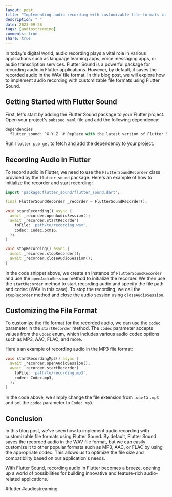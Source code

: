 ```yaml
---
layout: post
title: "Implementing audio recording with customizable file formats in Flutter Sound"
description: " "
date: 2023-09-28
tags: [audiostreaming]
comments: true
share: true
---
```


In today's digital world, audio recording plays a vital role in various applications such as language learning apps, voice messaging apps, or audio transcription services. Flutter Sound is a powerful package for recording audio in Flutter applications. However, by default, it saves the recorded audio in the WAV file format. In this blog post, we will explore how to implement audio recording with customizable file formats using Flutter Sound.

## Getting Started with Flutter Sound

First, let's start by adding the Flutter Sound package to your Flutter project. Open your project's `pubspec.yaml` file and add the following dependency:

```dart
dependencies:
  flutter_sound: ^X.Y.Z  # Replace with the latest version of Flutter Sound
```

Run `flutter pub get` to fetch and add the dependency to your project.

## Recording Audio in Flutter

To record audio in Flutter, we need to use the `FlutterSoundRecorder` class provided by the `flutter_sound` package. Here's an example of how to initialize the recorder and start recording:

```dart
import 'package:flutter_sound/flutter_sound.dart';

final FlutterSoundRecorder _recorder = FlutterSoundRecorder();

void startRecording() async {
  await _recorder.openAudioSession();
  await _recorder.startRecorder(
    toFile: 'path/to/recording.wav',
    codec: Codec.pcm16,
  );
}

void stopRecording() async {
  await _recorder.stopRecorder();
  await _recorder.closeAudioSession();
}
```

In the code snippet above, we create an instance of `FlutterSoundRecorder` and use the `openAudioSession` method to initialize the recorder. We then use the `startRecorder` method to start recording audio and specify the file path and codec (WAV in this case). To stop the recording, we call the `stopRecorder` method and close the audio session using `closeAudioSession`.

## Customizing the File Format

To customize the file format for the recorded audio, we can use the `codec` parameter in the `startRecorder` method. The `codec` parameter accepts values from the `Codec` enum, which includes various audio codec options such as MP3, AAC, FLAC, and more.

Here's an example of recording audio in the MP3 file format:

```dart
void startRecordingMp3() async {
  await _recorder.openAudioSession();
  await _recorder.startRecorder(
    toFile: 'path/to/recording.mp3',
    codec: Codec.mp3,
  );
}
```

In the code above, we simply change the file extension from `.wav` to `.mp3` and set the `codec` parameter to `Codec.mp3`.

## Conclusion

In this blog post, we've seen how to implement audio recording with customizable file formats using Flutter Sound. By default, Flutter Sound saves the recorded audio in the WAV file format, but we can easily customize it to other popular formats such as MP3, AAC, or FLAC by using the appropriate codec. This allows us to optimize the file size and compatibility based on our application's needs.

With Flutter Sound, recording audio in Flutter becomes a breeze, opening up a world of possibilities for building innovative and feature-rich audio-related applications.

#flutter #audiostreaming